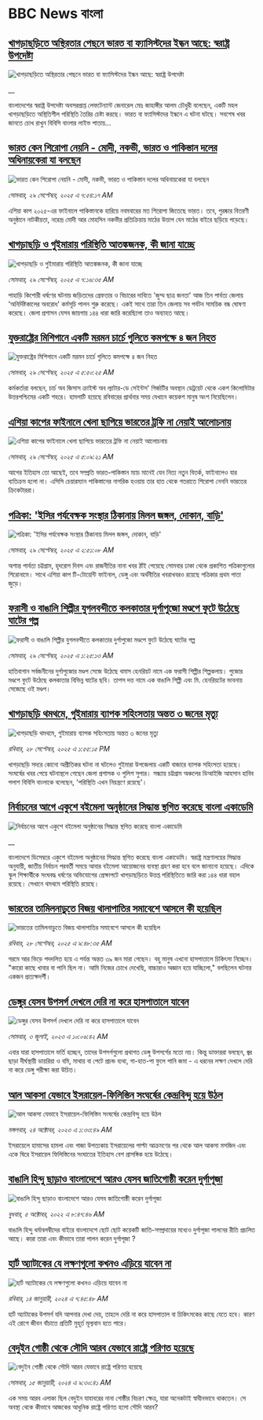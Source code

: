 # BBC News বাংলা## [খাগড়াছড়িতে অস্থিরতার পেছনে ভারত বা ফ্যাসিস্টদের ইন্ধন আছে: স্বরাষ্ট্র উপদেষ্টা](https://www.bbc.co.uk/bengali/live/c04qx702pz5t?at_medium=RSS&at_campaign=rss?at_campaign=githubrss)![খাগড়াছড়িতে অস্থিরতার পেছনে ভারত বা ফ্যাসিস্টদের ইন্ধন আছে: স্বরাষ্ট্র উপদেষ্টা](https://ichef.bbci.co.uk/ace/standard/240/cpsprodpb/19fd/live/15ce3b00-9d10-11f0-92db-77261a15b9d2.jpg)__বাংলাদেশের স্বরাষ্ট্র উপদেষ্টা অবসরপ্রাপ্ত লেফটেন্যান্ট জেনারেল মোঃ জাহাঙ্গীর আলম চৌধুরী বলেছেন, একটি মহল খাগড়াছড়িতে অস্থিতিশীল পরিস্থিতি তৈরির চেষ্টা করছে। ভারত বা ফ্যাসিস্টদের ইন্ধনে এ ঘটনা ঘটছে। সবশেষ খবর জানতে চোখ রাখুন বিবিসি বাংলার লাইভ পাতায়...## [ভারত কেন শিরোপা নেয়নি - মোদী, নকভী, ভারত ও পাকিস্তান দলের অধিনায়কেরা যা বলছেন](https://www.bbc.com/bengali/articles/c5ye8rpengdo?at_medium=RSS&at_campaign=rss?at_campaign=githubrss)![ভারত কেন শিরোপা নেয়নি - মোদী, নকভী, ভারত ও পাকিস্তান দলের অধিনায়কেরা যা বলছেন](https://ichef.bbci.co.uk/ace/ws/240/cpsprodpb/a720/live/8fa3a830-9d05-11f0-a8fe-677b0b0b2d56.jpg)_সোমবার, ২৯ সেপ্টেম্বর, ২০২৫ এ ৭:৫৪:১৭ AM_এশিয়া কাপ ২০২৫-এর ফাইনালে পাকিস্তানকে হারিয়ে নবমবারের মত শিরোপা জিতেছে ভারত। তবে, পুরষ্কার বিতরণী অনুষ্ঠানে নাটকীয়তা, নরেন্দ্র মোদী আর মোহসিন নকভীর প্রতিক্রিয়ায় মাঠের উত্তাপ যেন মাঠের বাইরে ছড়িয়ে পড়েছে।## [খাগড়াছড়ি ও গুইমারায় পরিস্থিতি আতঙ্কজনক, কী জানা যাচ্ছে](https://www.bbc.com/bengali/articles/ckgyevl0ynro?at_medium=RSS&at_campaign=rss?at_campaign=githubrss)![খাগড়াছড়ি ও গুইমারায় পরিস্থিতি আতঙ্কজনক, কী জানা যাচ্ছে](https://ichef.bbci.co.uk/ace/ws/240/cpsprodpb/f9a8/live/b9b92430-9cfe-11f0-b741-177e3e2c2fc7.jpg)_সোমবার, ২৯ সেপ্টেম্বর, ২০২৫ এ ৭:১৬:৩৫ AM_পাহাড়ি কিশোরী ধর্ষণের ঘটনায় জড়িতদের গ্রেফতার ও বিচারের দাবিতে 'জুম্ম ছাত্র জনতা' আজ তিন পার্বত্য জেলায় 'অনির্দিষ্টকালের অবরোধ' কর্মসূচি পালন শুরু করেছে। একই সাথে তারা তিন জেলায় সব পর্যটন সাময়িক বন্ধ ঘোষণা করেছে।  জেলা প্রশাসন যেসব জায়গায় ১৪৪ ধারা জারি করেছিলো তাও অব্যাহত আছে।## [যুক্তরাষ্ট্রের মিশিগানে একটি মরমন চার্চে  গুলিতে কমপক্ষে ৪ জন নিহত](https://www.bbc.com/bengali/articles/c203d7wnvy7o?at_medium=RSS&at_campaign=rss?at_campaign=githubrss)![যুক্তরাষ্ট্রের মিশিগানে একটি মরমন চার্চে  গুলিতে কমপক্ষে ৪ জন নিহত](https://ichef.bbci.co.uk/ace/ws/240/cpsprodpb/9975/live/13fd8690-9cf8-11f0-823c-750ba6a52b27.jpg)_সোমবার, ২৯ সেপ্টেম্বর, ২০২৫ এ ৫:৫০:২৫ AM_কর্মকর্তারা বলছেন, চার্চ অব জিসাস ক্রাইস্ট অব ল্যাটার-ডে সেইন্টস' গির্জাটির অবস্থান ডেট্রয়েট থেকে একশ কিলোমিটার উত্তরপশ্চিমের একটি শহরে। হামলাটি হয়েছে রবিবারের প্রার্থনার সময় যেখানে কয়েকশ মানুষ অংশ নিয়েছিলেন।## [এশিয়া কাপের ফাইনালে খেলা ছাপিয়ে ভারতের ট্রফি না নেয়াই আলােচনায়](https://www.bbc.com/bengali/articles/cder4e5r5pko?at_medium=RSS&at_campaign=rss?at_campaign=githubrss)![এশিয়া কাপের ফাইনালে খেলা ছাপিয়ে ভারতের ট্রফি না নেয়াই আলােচনায়](https://ichef.bbci.co.uk/ace/ws/240/cpsprodpb/1cb4/live/d9caa010-9cee-11f0-a92f-476b76416d00.jpg)_সোমবার, ২৯ সেপ্টেম্বর, ২০২৫ এ ৫:০৯:২১ AM_আগের ইতিহাস তো আছেই, তবে সম্প্রতি ভারত-পাকিস্তান ম্যাচ মানেই যেন নিত্য নতুন বিতর্ক, ফাইনালেও যার ব্যতিক্রম হলো না। এসিসি চেয়ারম্যান পাকিস্তানের নাগরিক হওয়ায় তার হাত থেকে গতরাতে শিরোপা নেননি ভারতের ক্রিকেটাররা।## [পত্রিকা: 'ইসির পর্যবেক্ষক সংস্থার ঠিকানায় মিলল জঙ্গল, দোকান, বাড়ি'](https://www.bbc.com/bengali/articles/c24r8p96njmo?at_medium=RSS&at_campaign=rss?at_campaign=githubrss)![পত্রিকা: 'ইসির পর্যবেক্ষক সংস্থার ঠিকানায় মিলল জঙ্গল, দোকান, বাড়ি'](https://ichef.bbci.co.uk/ace/ws/240/cpsprodpb/3617/live/0649aa60-9cda-11f0-b741-177e3e2c2fc7.jpg)_সোমবার, ২৯ সেপ্টেম্বর, ২০২৫ এ ২:৫১:০৮ AM_অশান্ত পার্বত্য চট্টগ্রাম, হৃদরোগ দিবস এবং রাজনীতির নানা খবর ঠাঁই পেয়েছে সোমবার ঢাকা থেকে প্রকাশিত পত্রিকাগুলোর শিরোনামে। সাথে এশিয়া কাপ টি-টোয়েন্টি ফাইনাল, ডেঙ্গু এবং অর্থনীতির খবরাখবরও রয়েছে পত্রিকার প্রথম পাতা জুড়ে।## [ফরাসী ও বাঙালি শিল্পীর যুগলবন্দীতে কলকাতার দুর্গাপুজো মণ্ডপে ফুটে উঠেছে ঘাটের গল্প](https://www.bbc.com/bengali/articles/c5y5r4z36n1o?at_medium=RSS&at_campaign=rss?at_campaign=githubrss)![ফরাসী ও বাঙালি শিল্পীর যুগলবন্দীতে কলকাতার দুর্গাপুজো মণ্ডপে ফুটে উঠেছে ঘাটের গল্প](https://ichef.bbci.co.uk/ace/ws/240/cpsprodpb/6afe/live/1c921ce0-9bbc-11f0-b741-177e3e2c2fc7.jpg)_সোমবার, ২৯ সেপ্টেম্বর, ২০২৫ এ ১:২৫:১৩ AM_হাতিবাগান সর্বজনীনের দুর্গাপুজোর মণ্ডপ সেজে উঠেছে থমাস হেনরিয়ট নামে এক  ফরাসী শিল্পীর শিল্পকলায়। পুজোর মণ্ডপে ফুটে উঠেছে কলকাতার বিভিন্ন ঘাটের ছবি। তাপস দত্ত নামে এক বাঙালি শিল্পী এবং মি. হেনরিয়টের ভাবনায় সেজেছে ওই মণ্ডপ।## [খাগড়াছড়ি থমথমে, গুইমারায় ব্যাপক সহিংসতায় অন্তত ৩ জনের মৃত্যু ](https://www.bbc.com/bengali/articles/crl54157lrro?at_medium=RSS&at_campaign=rss?at_campaign=githubrss)![খাগড়াছড়ি থমথমে, গুইমারায় ব্যাপক সহিংসতায় অন্তত ৩ জনের মৃত্যু ](https://ichef.bbci.co.uk/ace/ws/240/cpsprodpb/beac/live/e9d31480-9c65-11f0-928c-71dbb8619e94.jpg)_রবিবার, ২৮ সেপ্টেম্বর, ২০২৫ এ ১:৫৫:১৫ PM_খাগড়াছড়ি সদরে কোনো অপ্রীতিকর ঘটনা না ঘটলেও গুইমারা উপজেলায় একটি বাজারে ব্যাপক  সহিংসতা হয়েছে। সংঘর্ষের খবর পেয়ে ঘটনাস্থলে গেছেন জেলা প্রশাসক ও পুলিশ সুপার। সন্ধ্যায় চট্টগ্রাম অঞ্চলের ডিআইজি আহসান হাবিব পলাশ বিবিসি বাংলাকে বলেছেন, 'পরিস্থিতি এখন নিয়ন্ত্রণে রয়েছে'।## [নির্বাচনের আগে একুশে বইমেলা অনুষ্ঠানের সিদ্ধান্ত স্থগিত করেছে বাংলা একাডেমি](https://www.bbc.co.uk/bengali/live/c0q73549jvvt?at_medium=RSS&at_campaign=rss?at_campaign=githubrss)![নির্বাচনের আগে একুশে বইমেলা অনুষ্ঠানের সিদ্ধান্ত স্থগিত করেছে বাংলা একাডেমি](https://ichef.bbci.co.uk/ace/standard/240/cpsprodpb/5526/live/53e19e00-9c7f-11f0-928c-71dbb8619e94.jpg)__বাংলাদেশে ডিসেম্বরে একুশে বইমেলা অনুষ্ঠানের সিদ্ধান্ত স্থগিত করেছে বাংলা একাডেমি। স্বরাষ্ট্র মন্ত্রণালয়ের সিদ্ধান্ত অনুযায়ী, জাতীয় নির্বাচন পরবর্তী সময়ে আবার বইমেলা আয়োজনের ব্যবস্থা গ্রহণ করা হবে বলে জানানো হয়েছে। এদিকে  স্কুল শিক্ষার্থীকে সংঘবদ্ধ ধর্ষণের অভিযোগের প্রেক্ষাপটে খাগড়াছড়িতে উত্তপ্ত পরিস্থিতিতে জারি করা ১৪৪ ধারা বহাল রয়েছে। সেখানে থমথমে পরিস্থিতি রয়েছে।## [ভারতের তামিলনাড়ুতে বিজয় থালাপাতির সমাবেশে আসলে কী হয়েছিল](https://www.bbc.com/bengali/articles/c62zgwnpxy2o?at_medium=RSS&at_campaign=rss?at_campaign=githubrss)![ভারতের তামিলনাড়ুতে বিজয় থালাপাতির সমাবেশে আসলে কী হয়েছিল](https://ichef.bbci.co.uk/ace/ws/240/cpsprodpb/4545/live/44ac7b00-9c4b-11f0-82b3-31d97f4e1ffa.jpg)_রবিবার, ২৮ সেপ্টেম্বর, ২০২৫ এ ৯:৪৮:৩৫ AM_গরমে আর ভিড়ে পদদলিত হয়ে এ পর্যন্ত অন্তত ৩৯ জন মারা গেছেন। বহু মানুষ এখনাে হাসপাতালে চিকিৎসা নিচ্ছেন। "কারো কাছে খাবার বা পানি ছিল না। আমি নিজের চোখে দেখেছি, বাচ্চারাও অজ্ঞান হয়ে যাচ্ছিলো," বলছিলেন ঘটনার একজন প্রত্যক্ষদর্শী।## [ডেঙ্গুর যেসব উপসর্গ দেখলে দেরি না করে হাসপাতালে যাবেন](https://www.bbc.com/bengali/articles/c72xp58p435o?at_medium=RSS&at_campaign=rss?at_campaign=githubrss)![ডেঙ্গুর যেসব উপসর্গ দেখলে দেরি না করে হাসপাতালে যাবেন](https://ichef.bbci.co.uk/ace/ws/240/cpsprodpb/55de/live/89449250-1973-11ee-a5ed-f9fe36f3a415.jpg)_সোমবার, ৩ জুলাই, ২০২৩ এ ১০:০৬:৪২ AM_এবার যারা হাসপাতালে ভর্তি হচ্ছেন, তাদের উপসর্গগুলো  প্রথাগত ডেঙ্গু উপসর্গের মতো নয়। কিন্তু ডাক্তাররা বলছেন, জ্বর ছাড়া দীর্ঘস্থায়ী ডায়রিয়া ও বমি, মাথায় বা পেটে প্রচন্ড ব্যথা, গা-হাত-পা ফুলে পানি জমা - এ ধরনের লক্ষণ দেখলে দেরি না করে ডেঙ্গু পরীক্ষা করা উচিত।## [আল আকসা যেভাবে ইসরায়েল-ফিলিস্তিন সংঘর্ষের কেন্দ্রবিন্দু হয়ে উঠল](https://www.bbc.com/bengali/articles/cw9v2vr7jdpo?at_medium=RSS&at_campaign=rss?at_campaign=githubrss)![আল আকসা যেভাবে ইসরায়েল-ফিলিস্তিন সংঘর্ষের কেন্দ্রবিন্দু হয়ে উঠল](https://ichef.bbci.co.uk/ace/ws/240/cpsprodpb/29c7/live/de7fe310-71b0-11ee-b315-7d1db3f558c6.jpg)_মঙ্গলবার, ২৪ অক্টোবর, ২০২৩ এ ১:৩৩:৪৯ AM_ইসরায়েলে হামাসের হামলা এবং গাজা উপত্যকায় ইসরায়েলের পাল্টা আক্রমণের পর থেকে আল আকসা মসজিদ এবং একে ঘিরে ইসরায়েল ফিলিস্তিনের সংঘাতের ইতিহাস বেশ প্রাসঙ্গিক হয়ে উঠেছে।## [বাঙালি হিন্দু ছাড়াও বাংলাদেশে আরও যেসব জাতিগোষ্ঠী করেন দুর্গাপূজা](https://www.bbc.com/bengali/news-63121153?at_medium=RSS&at_campaign=rss?at_campaign=githubrss)![বাঙালি হিন্দু ছাড়াও বাংলাদেশে আরও যেসব জাতিগোষ্ঠী করেন দুর্গাপূজা](https://ichef.bbci.co.uk/ace/standard/240/cpsprodpb/85EF/production/_126978243_tripura.jpg)_বুধবার, ৫ অক্টোবর, ২০২২ এ ৮:৪৭:৪৬ AM_বাঙালি হিন্দু ধর্মাবলম্বীদের বাইরে বাংলাদেশে ছোট ছোট কয়েকটি জাতি-সম্প্রদায়ের মধ্যেও দুর্গাপূজা পালনের রীতি প্রচলিত আছে। কারা তারা এবং কীভাবে তারা পালন করেন দুর্গাপূজা ?## [হার্ট অ্যাটাকের যে লক্ষণগুলো কখনও এড়িয়ে যাবেন না](https://www.bbc.com/bengali/articles/c72yqzd5q1jo?at_medium=RSS&at_campaign=rss?at_campaign=githubrss)![হার্ট অ্যাটাকের যে লক্ষণগুলো কখনও এড়িয়ে যাবেন না](https://ichef.bbci.co.uk/ace/ws/240/cpsprodpb/d550/live/00b4c4d0-a31d-11ee-a161-25dd32717e28.jpg)_রবিবার, ১৪ জানুয়ারী, ২০২৪ এ ৭:৪৫:৪৮ AM_হার্ট অ্যাটাকের উপসর্গ যদি আপনার দেখা দেয়, তাহলে দেরি না করে হাসপাতাল বা চিকিৎসকের কাছে যেতে হবে। কারণ এই রোগে জীবন বাঁচাতে প্রতিটি মুহূর্ত মূল্যবান হতে পারে।## [বেদুইন গোষ্ঠী থেকে সৌদি আরব যেভাবে রাষ্ট্রে পরিণত হয়েছে](https://www.bbc.com/bengali/articles/cv245k80eyyo?at_medium=RSS&at_campaign=rss?at_campaign=githubrss)![বেদুইন গোষ্ঠী থেকে সৌদি আরব যেভাবে রাষ্ট্রে পরিণত হয়েছে](https://ichef.bbci.co.uk/ace/ws/240/cpsprodpb/a416/live/85d0e1a0-a226-11ee-bfd7-bb32476b6a5c.jpg)_সোমবার, ১৫ জানুয়ারী, ২০২৪ এ ৯:৩০:৪১ AM_এক সময় আরব এলাকা ছিল বেদুইন যাযাবরের নানা গোষ্ঠীর বিচরণ ক্ষেত্র, যারা অনেকটাই স্বাধীনভাবে থাকতেন। সে অবস্থা থেকে কীভাবে আজকের আধুনিক রাষ্ট্রে পরিণত হলো সৌদি আরব?